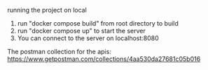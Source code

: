 running the project on local
1) run "docker compose build" from root directory to build
2) run "docker compose up" to start the server
3) You can connect to the server on localhost:8080

The postman collection for the apis: https://www.getpostman.com/collections/4aa530da27681c05b016